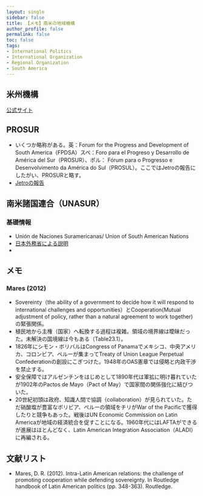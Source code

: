 ```yaml
---
layout: single
sidebar: false
title: 【メモ】南米の地域機構
author_profile: false
permalink: false
toc: false
tags:
- International Politics
- International Organization
- Regional Organization
- South America
---
```


## 米州機構
<i class="fas fa-tv"></i>  <a href="http://www.oas.org/en/">公式サイト</a>

## PROSUR

- いくつか略称がある。英：Forum for the Progress and Development of South America（FPDSA）スペ：Foro para el Progreso y Desarrollo de América del Sur（PROSUR）、ポル： Fórum para o Progresso e Desenvolvimento da América do Sul（PROSUL）。ここではJetroの報告にしたがい、PROSURと略す。
- <a href="https://www.jetro.go.jp/biznews/2019/03/ed550f1b585b947b.html">Jetroの報告</a>

## 南米諸国連合（UNASUR）
### 基礎情報
- Unión de Naciones Suramericanas/ Union of South American Nations
- <a href="https://www.mofa.go.jp/mofaj/area/latinamerica/kikan/unasur/gaiyo.html">日本外務省による説明</a>
- 

## メモ

### Mares (2012)
- Sovereinty（the ability of a government to decide how it will respond to international challenges and opportunities）とCooperation(Mutual adjustment of policy, rather than a natural agreement to work together)の緊張関係。
- 植民地から主権（国家）へ転換する過程は複雑。領域の境界線は曖昧だった。未解決の国境線は今もある（Table23.1）。
- 1826年にシモン・ボリバルはCongress of Panamaでメキシコ、中央アメリカ、コロンビア、ペルーが集まってTreaty of Union League Perpetual Confederationの創設にこぎつけた。1948年のOAS憲章では侵略と内政干渉を禁止する。
- 安全保障ではアルゼンチンをはじめとして1890年代は軍拡に明け暮れていたが1902年のPactos de Mayo（Pact of May）で国家間の関係強化に結びついた。
- 20世紀初頭は政府、知識人間で協調（collaboration）が見られていた。ただ硝酸塩が豊富なボリビア、ペルーの領域をチリがWar of the Pacificで獲得したりと競争もあった。戦後はUN Economic Commission on Latin Americaが地域の経済統合を促すことになる。1960年代にはLAFTAができるが進展はほとんどなく、Latin American Integration Association（ALADI）に再編される。

## 文献リスト
- Mares, D. R. (2012). Intra-Latin American relations: the challenge of promoting cooperation while defending sovereignty. In Routledge handbook of Latin American politics (pp. 348-363). Routledge.

